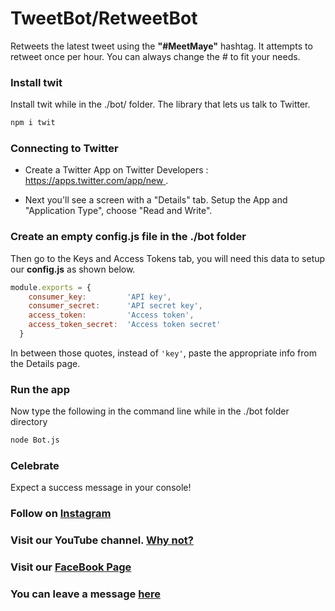 # TweetBot/RetweetBot

Retweets the latest tweet using the **"#MeetMaye"** hashtag. 
It attempts to retweet once per hour. You can always change the # to fit your needs.

### Install twit

Install twit while in the ./bot/ folder. The library that lets us talk to Twitter.

```bash
npm i twit
```
 
### Connecting to Twitter 

 - Create a Twitter App on Twitter Developers : [https://apps.twitter.com/app/new ](https://apps.twitter.com/app/new). 
 
 - Next you'll see a screen with a "Details" tab. Setup the App and "Application Type", choose "Read and Write". 

### Create an empty config.js file in the ./bot folder

Then go to the Keys and Access Tokens tab, you will need this data to setup our **config.js** as shown below.
 
```js
module.exports = {
    consumer_key:         'API key',
    consumer_secret:      'API secret key',
    access_token:         'Access token',
    access_token_secret:  'Access token secret'
  }
``` 

In between those quotes, instead of `'key'`, paste the appropriate info from the Details page. 

### Run the app

Now type the following in the command line while in the ./bot folder directory
 
```bash
node Bot.js
``` 

### Celebrate

Expect a success message in your console! 

### Follow on [Instagram](https://www.instagram.com/madmax4708/)
### Visit our YouTube channel. [Why not?](https://youtube.com/channel/UC02OkpTZkxRZCEzFjawf6mA)
### Visit our [FaceBook Page](fb.me/HackWeiser360)
### You can leave a message [here](m.me/HackWeiser360)